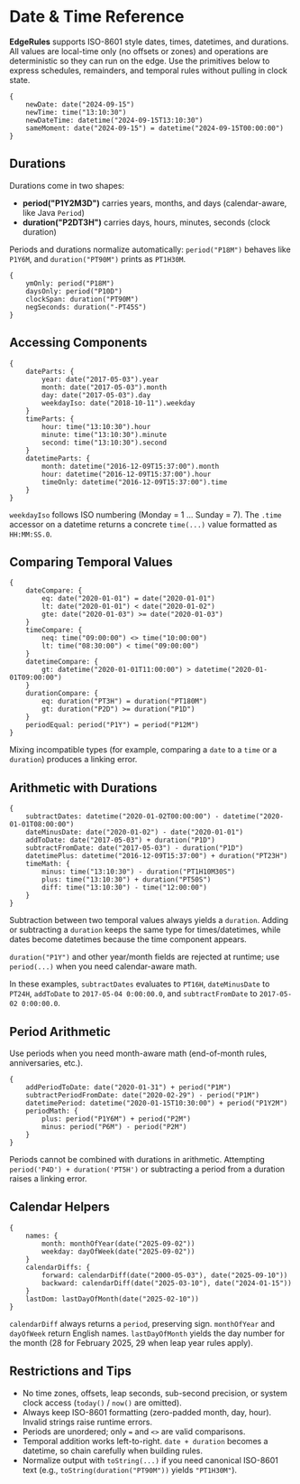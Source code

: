 # Date & Time Reference

**EdgeRules** supports ISO-8601 style dates, times, datetimes, and durations. All values are local-time only (no offsets
or zones) and operations are deterministic so they can run on the edge. Use the primitives below to express schedules,
remainders, and temporal rules without pulling in clock state.

```edgerules
{
    newDate: date("2024-09-15")
    newTime: time("13:10:30")
    newDateTime: datetime("2024-09-15T13:10:30")
    sameMoment: date("2024-09-15") = datetime("2024-09-15T00:00:00")
}
```

## Durations

Durations come in two shapes:

- **period("P1Y2M3D")** carries years, months, and days (calendar-aware, like Java `Period`)
- **duration("P2DT3H")** carries days, hours, minutes, seconds (clock duration)

Periods and durations normalize automatically: `period("P18M")` behaves like `P1Y6M`, and `duration("PT90M")` prints as
`PT1H30M`.

```edgerules
{
    ymOnly: period("P18M")
    daysOnly: period("P10D")
    clockSpan: duration("PT90M")
    negSeconds: duration("-PT45S")
}
```

## Accessing Components

```edgerules
{
    dateParts: {
        year: date("2017-05-03").year
        month: date("2017-05-03").month
        day: date("2017-05-03").day
        weekdayIso: date("2018-10-11").weekday
    }
    timeParts: {
        hour: time("13:10:30").hour
        minute: time("13:10:30").minute
        second: time("13:10:30").second
    }
    datetimeParts: {
        month: datetime("2016-12-09T15:37:00").month
        hour: datetime("2016-12-09T15:37:00").hour
        timeOnly: datetime("2016-12-09T15:37:00").time
    }
}
```

`weekdayIso` follows ISO numbering (Monday = 1 ... Sunday = 7). The `.time` accessor on a datetime returns a concrete
`time(...)` value formatted as `HH:MM:SS.0`.

## Comparing Temporal Values

```edgerules
{
    dateCompare: {
        eq: date("2020-01-01") = date("2020-01-01")
        lt: date("2020-01-01") < date("2020-01-02")
        gte: date("2020-01-03") >= date("2020-01-03")
    }
    timeCompare: {
        neq: time("09:00:00") <> time("10:00:00")
        lt: time("08:30:00") < time("09:00:00")
    }
    datetimeCompare: {
        gt: datetime("2020-01-01T11:00:00") > datetime("2020-01-01T09:00:00")
    }
    durationCompare: {
        eq: duration("PT3H") = duration("PT180M")
        gt: duration("P2D") >= duration("P1D")
    }
    periodEqual: period("P1Y") = period("P12M")
}
```

Mixing incompatible types (for example, comparing a `date` to a `time` or a `duration`) produces a linking error.

## Arithmetic with Durations

```edgerules
{
    subtractDates: datetime("2020-01-02T00:00:00") - datetime("2020-01-01T08:00:00")
    dateMinusDate: date("2020-01-02") - date("2020-01-01")
    addToDate: date("2017-05-03") + duration("P1D")
    subtractFromDate: date("2017-05-03") - duration("P1D")
    datetimePlus: datetime("2016-12-09T15:37:00") + duration("PT23H")
    timeMath: {
        minus: time("13:10:30") - duration("PT1H10M30S")
        plus: time("13:10:30") + duration("PT50S")
        diff: time("13:10:30") - time("12:00:00")
    }
}
```

Subtraction between two temporal values always yields a `duration`. Adding or subtracting a `duration` keeps the same
type for times/datetimes, while dates become datetimes because the time component appears.

`duration("P1Y")` and other year/month fields are rejected at runtime; use `period(...)` when you need calendar-aware
math.

In these examples, `subtractDates` evaluates to `PT16H`, `dateMinusDate` to `PT24H`, `addToDate` to
`2017-05-04 0:00:00.0`, and `subtractFromDate` to `2017-05-02 0:00:00.0`.

## Period Arithmetic

Use periods when you need month-aware math (end-of-month rules, anniversaries, etc.).

```edgerules
{
    addPeriodToDate: date("2020-01-31") + period("P1M")
    subtractPeriodFromDate: date("2020-02-29") - period("P1M")
    datetimePeriod: datetime("2020-01-15T10:30:00") + period("P1Y2M")
    periodMath: {
        plus: period("P1Y6M") + period("P2M")
        minus: period("P6M") - period("P2M")
    }
}
```

Periods cannot be combined with durations in arithmetic. Attempting `period('P4D') + duration('PT5H')` or subtracting a
period from a duration raises a linking error.

## Calendar Helpers

```edgerules
{
    names: {
        month: monthOfYear(date("2025-09-02"))
        weekday: dayOfWeek(date("2025-09-02"))
    }
    calendarDiffs: {
        forward: calendarDiff(date("2000-05-03"), date("2025-09-10"))
        backward: calendarDiff(date("2025-03-10"), date("2024-01-15"))
    }
    lastDom: lastDayOfMonth(date("2025-02-10"))
}
```

`calendarDiff` always returns a `period`, preserving sign. `monthOfYear` and `dayOfWeek` return English names.
`lastDayOfMonth` yields the day number for the month (28 for February 2025, 29 when leap year rules apply).

## Restrictions and Tips

- No time zones, offsets, leap seconds, sub-second precision, or system clock access (`today()` / `now()` are omitted).
- Always keep ISO-8601 formatting (zero-padded month, day, hour). Invalid strings raise runtime errors.
- Periods are unordered; only `=` and `<>` are valid comparisons.
- Temporal addition works left-to-right. `date + duration` becomes a datetime, so chain carefully when building rules.
- Normalize output with `toString(...)` if you need canonical ISO-8601 text (e.g., `toString(duration("PT90M"))` yields
  `"PT1H30M"`).